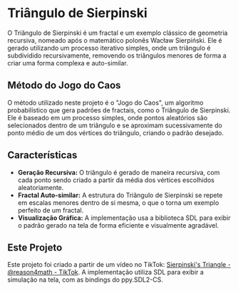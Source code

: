 # Triângulo de Sierpinski

O Triângulo de Sierpinski é um fractal e um exemplo clássico de geometria recursiva, nomeado após o matemático polonês Wacław Sierpiński. Ele é gerado utilizando um processo iterativo simples, onde um triângulo é subdividido recursivamente, removendo os triângulos menores de forma a criar uma forma complexa e auto-similar.

## Método do Jogo do Caos

O método utilizado neste projeto é o "Jogo do Caos", um algoritmo probabilístico que gera padrões de fractais, como o Triângulo de Sierpinski. Ele é baseado em um processo simples, onde pontos aleatórios são selecionados dentro de um triângulo e se aproximam sucessivamente do ponto médio de um dos vértices do triângulo, criando o padrão desejado.

## Características

- **Geração Recursiva:** O triângulo é gerado de maneira recursiva, com cada ponto sendo criado a partir da média dos vértices escolhidos aleatoriamente.
- **Fractal Auto-similar:** A estrutura do Triângulo de Sierpinski se repete em escalas menores dentro de si mesma, o que o torna um exemplo perfeito de um fractal.
- **Visualização Gráfica:** A implementação usa a biblioteca SDL para exibir o padrão gerado na tela de forma eficiente e visualmente agradável.

## Este Projeto

Este projeto foi criado a partir de um vídeo no TikTok: [Sierpinski's Triangle - @reason4math - TikTok](https://www.tiktok.com/@reason4math/video/7439902423692447018). A implementação utiliza SDL para exibir a simulação na tela, com as bindings do ppy.SDL2-CS.
